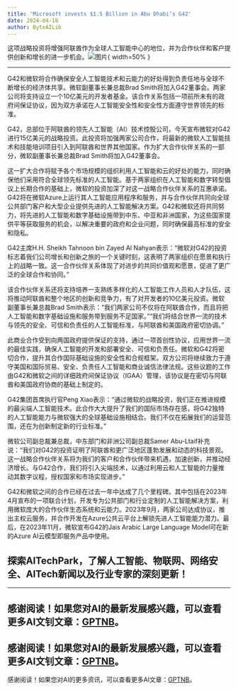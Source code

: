 ```yaml
---
title: 'Microsoft invests $1.5 Billion in Abu Dhabi’s G42'
date: 2024-04-18
author: ByteAILib
---
```


这项战略投资将增强阿联酋作为全球人工智能中心的地位，并为合作伙伴和客户提供创新和增长的进一步机会。![图片](https://ai-techpark.com/wp-content/uploads/2020/06/Buyer-Guide-500x281-1.jpg){ width=50% }

---
G42和微软将合作确保安全人工智能技术和云能力的好处得到负责任地与全球不断增长的经济体共享。微软副董事长兼总裁Brad Smith将加入G42董事会。两家公司将支持设立一个10亿美元的开发者基金。该合作关系包括一项前所未有的政府间保证协议，因为双方承诺在人工智能安全性和安全性方面遵守世界领先的标准。

G42，总部位于阿联酋的领先人工智能（AI）技术控股公司，今天宣布微软对G42进行15亿美元的战略投资。此投资将加强两家公司合作，将最新的微软人工智能技术和技能培训项目引入到阿联酋和世界其他国家。作为扩大合作伙伴关系的一部分，微软副董事长兼总裁Brad Smith将加入G42董事会。

这一扩大合作将赋予各个市场规模的组织利用人工智能和云的好处的能力，同时确保他们采用符合全球领先标准的人工智能。基于两家组织在人工智能和数字转型倡议上长期合作的基础上，微软的投资加深了对这一战略合作伙伴关系的互惠承诺。G42将在微软Azure上运行其人工智能应用程序和服务，并与合作伙伴共同向全球公共部门客户和大型企业提供先进的人工智能解决方案。G42和微软还将共同努力，将先进的人工智能和数字基础设施带到中东、中亚和非洲国家，为这些国家提供平等获取服务的机会，以解决重要的政府和企业问题，同时确保最高标准的安全和隐私。

G42主席H.H. Sheikh Tahnoon bin Zayed Al Nahyan表示：“微软对G42的投资标志着我们公司增长和创新之旅的一个关键时刻，这表明了两家组织在愿景和执行上的战略一致。这一合作伙伴关系体现了对进步的共同价值观和愿景，促进了更广泛的全球合作和协同。”

该合作伙伴关系还将支持培养一支熟练多样化的人工智能工作人员和人才队伍，这将推动阿联酋和整个地区的创新和竞争力，有了对开发者的10亿美元投资。微软副董事长兼总裁Brad Smith表示：“我们两家公司不仅将在阿联酋合作，而且将把人工智能和数字基础设施和服务带到服务不足国家。”“我们将结合世界一流的技术与领先的安全、可信和负责任的人工智能标准，与阿联酋和美国政府密切协调。”

此商业合作受到向两国政府提供保证的支持，通过一项首创性协议，应用世界一流的最佳实践，确保人工智能的开发和部署安全、可信和负责任。微软和G42将密切合作，提升其合作国际基础设施的安全性和合规框架。双方公司将继续致力于遵守美国和国际贸易、安全、负责任人工智能和商业诚信法律法规。这些议题的工作由G42和微软之间的详细政府间保证协议（IGAA）管理，该协议是在密切与阿联酋和美国政府协商的基础上制定的。

G42集团首席执行官Peng Xiao表示：“通过微软的战略投资，我们正在推进规模的最尖端人工智能技术。此合作大大提升了我们的国际市场存在感，将G42独特的人工智能能力与微软强大的全球基础设施相结合。我们不仅在拓展我们的运营范围，还在为创新制定新的行业标准。”

微软公司副总裁兼总裁，中东部门和非洲公司副总裁Samer Abu-Ltaif补充说：“我们对G42的投资证明了阿联酋和更广泛地区蓬勃发展和动态的科技景观。这一战略合作伙伴关系将为我们的客户和合作伙伴带来机遇，加速创新，并推动经济增长。与G42合作，我们将引入尖端技术，以通过利用云和人工智能的力量推动其数字议程，授权国家和市场实现进步。”

G42和微软之间的合作已经在过去一年中达成了几个里程碑。其中包括在2023年4月宣布的一项联合计划，开发专为公共部门和行业定制的人工智能解决方案，利用微软庞大的合作伙伴生态系统和云能力。2023年9月，两家公司达成协议，推出主权云服务，并合作开发在Azure公共云平台上解锁先进人工智能能力潜力。最后，在2023年11月，微软宣布G42的Jais Arabic Large Language Model可在新的Azure AI云模型即服务产品中使用。

探索AITechPark，了解人工智能、物联网、网络安全、AITech新闻以及行业专家的深刻更新！
---

---
感谢阅读！如果您对AI的最新发展感兴趣，可以查看更多AI文钊文章：[GPTNB](https://gptnb.com)。
---
感谢阅读！如果您对AI的最新发展感兴趣，可以查看更多AI文钊文章：[GPTNB](https://gptnb.com)。
---
感谢阅读！如果您对AI的更多资讯，可以查看更多AI文章：[GPTNB](https://gptnb.com)。